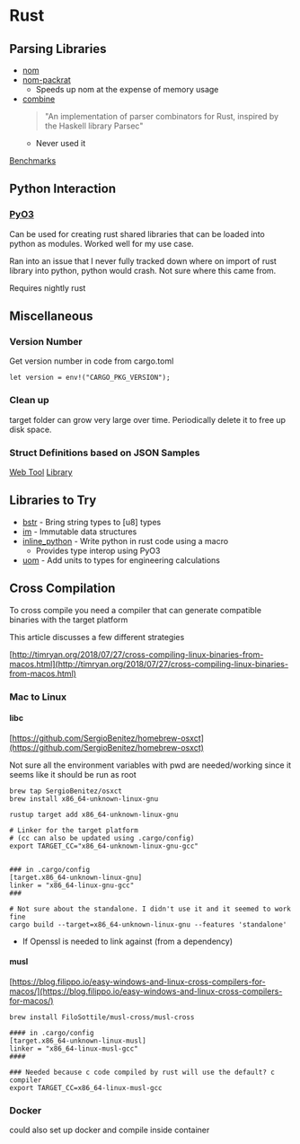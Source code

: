 # Rust 
## Parsing Libraries
- [nom](https://github.com/Geal/nom)
- [nom-packrat](https://github.com/dalance/nom-packrat)
  - Speeds up nom at the expense of memory usage
- [combine](https://github.com/Marwes/combine) 
  > "An implementation of parser combinators for Rust, inspired by the Haskell library Parsec"
  - Never used it
  
[Benchmarks](https://github.com/rust-bakery/parser_benchmarks/)

## Python Interaction
### [PyO3](https://docs.rs/pyo3/)
Can be used for creating rust shared libraries that can be loaded into python as modules. Worked well for my use case.

Ran into an issue that I never fully tracked down where on import of rust library into python, python would crash. Not sure where this came from. 

Requires nightly rust

## Miscellaneous
### Version Number
Get version number in code from cargo.toml
```
let version = env!("CARGO_PKG_VERSION");
```
### Clean up
target folder can grow very large over time. Periodically delete it to free up disk space. 

### Struct Definitions based on JSON Samples

[Web Tool](https://typegen.vestera.as/)
[Library](https://crates.io/crates/json_typegen)

## Libraries to Try
- [bstr](https://github.com/BurntSushi/bstr) - Bring string types to [u8] types
- [im](https://docs.rs/crate/im) - Immutable data structures
- [inline_python](https://docs.rs/inline-python) - Write python in rust code using a macro
  - Provides type interop using PyO3
- [uom](https://docs.rs/uom) - Add units to types for engineering calculations

## Cross Compilation
To cross compile you need a compiler that can generate compatible binaries with the target platform

This article discusses a few different strategies

[http://timryan.org/2018/07/27/cross-compiling-linux-binaries-from-macos.html](http://timryan.org/2018/07/27/cross-compiling-linux-binaries-from-macos.html)

### Mac to Linux

#### libc

[https://github.com/SergioBenitez/homebrew-osxct](https://github.com/SergioBenitez/homebrew-osxct)

Not sure all the environment variables with pwd are needed/working since it seems like it should be run as root

    brew tap SergioBenitez/osxct
    brew install x86_64-unknown-linux-gnu
    
    rustup target add x86_64-unknown-linux-gnu
    
    # Linker for the target platform
    # (cc can also be updated using .cargo/config)
    export TARGET_CC="x86_64-unknown-linux-gnu-gcc"
    
    
    ### in .cargo/config
    [target.x86_64-unknown-linux-gnu]
    linker = "x86_64-linux-gnu-gcc"
    ###
    
    # Not sure about the standalone. I didn't use it and it seemed to work fine
    cargo build --target=x86_64-unknown-linux-gnu --features 'standalone'

- If Openssl is needed to link against (from a dependency)

#### musl

[https://blog.filippo.io/easy-windows-and-linux-cross-compilers-for-macos/](https://blog.filippo.io/easy-windows-and-linux-cross-compilers-for-macos/)

    brew install FiloSottile/musl-cross/musl-cross
    
    #### in .cargo/config
    [target.x86_64-unknown-linux-musl]
    linker = "x86_64-linux-musl-gcc"
    ####
    
    ### Needed because c code compiled by rust will use the default? c compiler
    export TARGET_CC=x86_64-linux-musl-gcc

### Docker

could also set up docker and compile inside container
